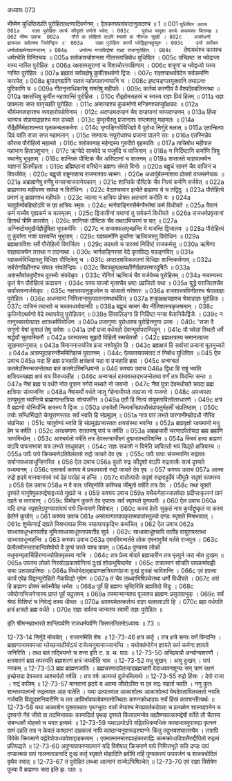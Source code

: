 अध्यायः 073

भीष्मेण युधिष्ठिरंप्रति पुरोहितलक्षणादिवर्णनम् । ऐलकश्यपसंवादानुवादश्च ॥ 1 ॥
001	`युधिष्ठिर उवाच 
001a	राज्ञा पुरोहितः कार्यः कीदृशो वर्णतो भवेत् ।
001c	पुरोधा यादृशः कार्यः कथयस्व पितामह ॥
002	भीष्म उवाच 
002a	गौरो वा लोहितो वाऽपि श्यामो वा नीरुजः सुखी ।
002c	अक्रोधनो ह्यचपलः सर्वतश्च जितेन्द्रियः ॥'
003a	राज्ञा पुरोहितः कार्यो भवेद्विद्वान्बहुश्रुतः ।
003c	उभौ समीक्ष्य धर्मार्थावप्रमेयावनन्तरम् ॥
004a	धर्मात्मा मन्त्रविद्येषां राज्ञां राजन्पुरोहितः ।
004c	`तेषामर्थश्च कामश्च धर्मश्चेति विनिश्चयः ॥
005a	श्लोकाश्चोशनसा गीतास्तान्निबोध युधिष्ठिर ।
005c	उच्छिष्टः स भवेद्राजा यस्य नास्ति पुरोहितः ॥
006a	रक्षसामसुराणां च पिशाचोरगपक्षिणाम् ।
006c	शत्रूणां च भवेद्वध्यो यस्य नास्ति पुरोहितः ॥
007a	ब्रह्मत्वं सर्वयज्ञेषु कुर्वीताथर्वणो द्विजः ।
007c	राज्ञश्चाथर्ववेदेन सर्वकर्माणि कारयेत् ॥
008a	ब्रूयाद्गर्ह्याणि सततं महोत्पातान्यघानि च ।
008c	इष्टमङ्गलयुक्तानि तथाऽन्तः पुरिकाणि च ॥
009a	गीतनृत्ताधिकारेषु संमतेषु महीपतेः ।
009c	कर्तव्यं करणीयं वै वैश्वदेवबलिस्तथा ॥
010a	पक्षसंधिषु कुर्वीत महाशान्तिं पुरोहितः ।
010c	रौद्रहोमसहस्रं च स्वस्य राज्ञः प्रियं हितम् ॥
011a	राज्ञः पापमलाः सप्त यानृच्छति पुरोहितः ।
011c	अमात्याश्च कुकर्माणो मन्त्रिणश्चाप्युपेक्षकाः ॥
012a	चौर्यमव्यवहारश्च व्यवहारोपसेविनाम् ।
012c	अदण्ड्यदण्डनं चैव दण्ड्यानां चाप्यदण्डनम् ॥
013a	हिंसा चान्यत्र संग्रामाद्राज्ञश्च मल उच्यते ।
013c	कुभृत्यैस्तु प्रजानाशः सप्तमस्तु महामलः ॥
014a	रौद्रैर्होमैर्महाशान्त्या घृतकम्बलकर्मणा ।
014c	भृग्वङ्गिरोविधिज्ञो वै पुरोधा निर्णुदे मलात् ॥
015a	एतान्हित्वा दिवं याति राजा सप्त महामलान् ।
015c	सामात्यः सपुरोधाश्च प्रजानां पालने रतः ॥
016a	एतस्मिन्नेव कौरव्य पौरोहित्ये महामते ।
016c	श्लोकानाह महेन्द्रस्य गुरुर्देवो बृहस्पतिः ॥
017a	तान्निबोध महीपाल महाभाग हिताञ्शुभान् ।
017c	ऋग्वेदे सामवेदे च यजुर्वेदे च वाजिनाम् ॥
018a	न निर्दिष्टानि कर्माणि त्रिषु स्थानेषु भूभृताम् ।
018c	शान्तिकं पौष्टिकं चैव अरिष्टानां च शातनम् ॥
019a	शप्तास्ते याज्ञवल्क्येन यज्ञानां हितमीहता ।
019c	ब्रह्मिष्ठानां वरिष्ठेन ब्रह्मणः संमते विभोः ॥
020a	बह्वृचं सामगं चैव वाजिनं च विवर्जयेत् ।
020c	बह्वृचो राष्ट्रनाशाय राजनाशाय सामगः ।
020e	अध्वर्युर्बलनाशाय प्रोक्तो वाजसनेयकः ॥
021a	अब्राह्मणेषु वर्णेषु मन्त्रान्वाजसनेयकान् ।
021c	शान्तिके पौष्टिके चैव नित्यं कर्मणि वर्जयेत् ॥
022a	ब्राह्मणस्य महीपस्य सर्वथा न विरोधिनः ।
022c	वेदाश्चत्वार इत्येते ब्राह्मणा ये च तद्विदुः ॥
023a	पौरोहित्ये प्रमाणं तु ब्राह्मणश्च महीपतेः ।
023c	जात्या न क्षत्रियः प्रोक्तः क्षतत्राणं करोति यः ॥
024a	चातुर्वर्ण्यबहिष्ठोऽपि स एव क्षत्रियः स्मृतः ।
024c	भार्गवाङ्गिरसैर्मन्त्रैस्तेषां कर्म विधीयते ॥
025a	वैतानं कर्म यच्चैव गृह्यकर्म च यत्स्मृतम् ।
025c	द्विजातीनां त्रयाणां तु सर्वकर्म विधीयते ॥
026a	राजधर्मप्रवृत्तानां हितार्थं त्रीमि कारयेत् ।
026c	शान्तिकं पौष्टिकं चैव तथाऽभिचरणं च यत् ॥
027a	अग्निष्टोममुखैर्यज्ञैर्दूषिता भूपकर्मभिः ।
027c	न सम्यक्फलमृच्छन्ति ये यजन्ति द्विजातयः ॥
028a	पौरोहित्यं तु कुर्वाणा नाशं यास्यन्ति भूभृताम् ।
028c	यज्ञकर्माणि कुर्वाणा ऋत्विजस्तु विरोधिनः ॥
029a	ब्रह्मक्षत्रविशः सर्वे पौरोहित्ये विवर्जिताः ।
029c	तदभावे च पारक्यं निर्दिष्टं राजकर्मसु ॥
030a	ऋषिणा याज्ञवल्क्येन तत्तथा न तदन्यथा ।
030c	भार्गवाङ्गिरसां वेदे कृतविद्यः षडङ्गवित् ॥
031a	यज्ञकर्मविधिज्ञस्तु विधिज्ञः पौष्टिकेषु च ।
031c	अष्टादशविकल्पानां विधिज्ञः शान्तिकर्मणाम् ॥
032a	सर्वरोगविहीनश्च संयतः संयतेन्द्रियः ।
032c	श्वित्रकुष्ठक्षयक्षीणैर्ग्रहापस्मारदूषितैः ॥
033a	अशस्तैर्वातदुष्टैश्च दूरस्थैः संवदेन्नृपः ।
033c	रोगिणं ऋत्विजं चैव वर्जयेच्च पुरोहितम् ॥
034a	नचान्यस्य कृतं येन पौरोहित्यं कदाचन ।
034c	यस्य याज्यो मृतश्चैव भ्रष्टः प्रव्रजितो यथा ॥
035a	युद्धे पराजितश्चैव सर्वांस्तान्वर्जयेन्नृपः ।
035c	नक्षत्रस्यानुकूल्येन यः संजातो नरेश्वरः ॥
036a	राजशास्त्रविनीतश्च श्रेयान्राज्ञः पुरोहितः ।
036c	अधन्यानां निमित्तानामुत्पातानामथार्थवित् ॥
037a	शत्रुपक्षक्षयज्ञश्च श्रेयान्राज्ञः पुरोहितः ।
037c	वाजिनं तदभावे च चरकाध्वर्यवानपि ॥
038a	बह्वृचं सामगं चैव नीतिशास्त्रकृतश्रमान् ।
038c	कृतिनोऽथर्वणो वेदे स्थापयेत्तु पुरोहितान् ॥
039a	हिंसालिङ्गा हि निर्दिष्टा मन्त्रा वैतानिकैर्द्विजैः ।
039c	न तानुच्चारयेत्प्राज्ञः क्षात्रधर्मविरोधिनः ॥
040a	प्रजागुणाः पुरोधाश्च पुरोहितगुणाः प्रजाः ।
040c	'राजा वै सगुणो येषां कुशलं तेषु सर्वशः ॥
041a	उभौ प्रजा वर्धयतो देवान्पूर्वापरान्पितॄन् ।
041c	यौ भवेतां स्थितौ धर्मे श्रद्धेयौ सुतपस्विनौ ॥
042a	परस्परस्य सुहृदौ विहितौ समचेतसौ ।
042c	ब्रह्मक्षत्रस्य समानात्प्रजा सुखमवाप्नुयात् ॥
043a	विमाननात्तयोरेव प्रजा नश्येयुरेव हि ।
043c	ब्रह्मक्षत्रं हि सर्वासां प्रजानां मूलमुच्यते ॥
044a	अत्राप्युदाहरन्तीममितिहासं पुरातनम् ।
044c	ऐलकश्यपसंवादं तं निबोध युधिष्ठिर ॥
045	ऐल उवाच 
045a	यदा हि ब्रह्म प्रजहाति क्षत्रंक्षत्रं यदा वा प्रजहाति ब्रह्म ।
045c	अन्वग्बलं कतमेऽस्मिन्भजन्तेतथा बलं कतमेऽस्मिन्ध्रियन्ते ॥
046	कश्यप उवाच 
046a	द्विधा हि राष्ट्रं भवति क्षत्रियस्यब्रह्म क्षत्रं यत्र विरुध्यतीह ।
046c	अन्वग्बलं दस्यवस्तद्भजन्तेतथा वर्णं तत्र विदन्ति सन्तः ॥
047a	नैषां ब्रह्म च वर्धते नोत पुत्रान गर्गरो मथ्यते नो जयन्ते ।
047c	नैषां पुत्रा देवमधीयते चयदा ब्रह्म क्षत्रियाः संत्यजन्ति ॥
048a	नैषामर्थो वर्धते जातु गेहेनाधीयते तत्प्रजा नो यजन्ते ।
048c	अपध्वस्ता दस्युभूता भवन्तिये ब्राह्मणान्क्षत्रियाः संत्यजन्ति ॥
049a	एतौ हि नित्यं संयुक्तावितरेतरधारणे ।
049c	क्षत्रं वै ब्रह्मणो योनिर्योनिः क्षत्रस्य वै द्विजः ॥
050a	उभावेतौ नित्यमभिप्रपन्नौसंप्रापतुर्महतीं संप्रतिष्ठाम् ।
050c	तयोः सन्धिर्भिद्यते चेत्पुराणस्ततः सर्वं भवति हि संप्रमूढम् ॥
051a	नात्र पारं लभते पारगामीमहोदधौ नौरिव संप्रभिन्ना ।
051c	चातुर्वण्यं भवति हि संप्रमूढंप्रजास्ततः क्षयसंस्था भवन्ति ॥
052a	ब्रह्मवृक्षो रक्ष्यमाणो मधु हेम च वर्षति ।
052c	अरक्ष्यमाणः सततमश्रु पापं च वर्षति ॥
053a	अब्रह्मचारी चरणादपेतोयदा ब्रह्म ब्रह्मणि त्राणमिच्छेत् ।
053c	आश्चर्यतो वर्षति तत्र देवस्तत्राभीक्ष्णं दुष्प्रभाश्चाविशन्ति ॥
054a	स्त्रियं हत्वा ब्राह्मणं वाऽपि पापःसभायां यत्र लभते साधुवादम् ।
054c	राज्ञः सकाशे न विभेति चापिततो भयं विद्यते क्षत्रियस्य ॥
055a	पापैः पापे क्रियमाणेऽतिवेलंततो रुद्रो जायते देव एषः ।
055c	पापैः पापाः संजनयन्ति रुद्रंततः सर्वान्साध्वसाधून्हिनस्ति ॥
056	ऐल उवाच 
056a	कुतो रुद्रः कीदृशो वाऽपि रुद्रःसत्वैः सत्वं दृश्यते वध्यमानम् ।
056c	एतत्सर्वं कश्यप मे प्रचक्ष्वयतो रुद्रो जायते देव एषः ॥
057	कश्यप उवाच 
057a	आत्मा रुद्रो हृदये मानवानांस्वं स्वं देहं परदेहं च हन्ति ।
057c	वातोत्पातैः सदृशं रुद्रमाहुर्देवं जीमूतैः सदृशं रूपमस्य ॥
058	ऐल उवाच 
058a	न वै वातः परिवृणोति कश्चिन्न जीमूतो वर्षति तत्र देवः ।
058c	तथा युक्तो दृश्यते मानुषेषुकामद्वेषाद्वध्यते मुह्यते च ॥
059	कश्यप उवाच 
059a	यथैकगेहाज्जातवेदाः प्रदीप्तःकृत्स्नं ग्रामं दहते च त्वरावान् ।
059c	विमोहनं कुरुते देव एपततः सर्वं स्पृश्यते पुण्यपापैः ॥
060	ऐल उवाच 
060a	यदि दण्डः स्पृशतेऽपुण्यपापंपापं पापे क्रियमाणे विशेषात् ।
060c	कस्य हेतोः सुकृतं नाम कुर्याद्दुष्कृतं वा कस्य हेतोर्न कुर्यात् ॥
061	कश्यप उवाच 
061a	असंत्यागात्पापकृतामपापांस्तुल्यो दण्डः स्पृशते मिश्रभावात् ।
061c	शुष्केणार्द्रं दह्यते मिश्रभावान्न मिश्रः स्यात्पापकृद्भिः कथंचित् ॥
062	ऐल उवाच 
062a	साध्वसाधून्धारयतीह भूमिःसाध्वसाधूंस्तापयतीह सूर्यः ।
062c	साध्वसाधूंश्चापि वातीह वायुरापस्तथा साध्वसाधून्वहन्ति ॥
063	कश्यप उवाच 
063a	एवमस्मिन्वर्तते लोक एषनामुत्रैवं वर्तते राजपुत्र ।
063c	प्रेत्यैतयोरन्तरावान्विशेषोयो वै पुण्यं चरते यश्च पापम् ॥
064a	पुण्यस्य लोको मधुमान्घृतार्चिर्हिरण्यज्योतिरमृतस्य नाभिः ।
064c	तत्र प्रेत्य मोदते ब्रह्मचारीन तत्र मृत्युर्न जरा नोत दुःखम् ॥
065a	पापस्य लोको निरयोऽप्रकाशोनित्यं दुःखं शोकभूयिष्ठमेव ।
065c	तत्रात्मानं शोचति पापकर्मावह्वीः समाः प्रतपन्नप्रतिष्ठः ॥
066a	मिथोभेदाद्ब्राह्मणक्षत्रियाणांप्रजा दुःखं दुःसहं चाविशन्ति ।
066c	एवं ज्ञात्वा कार्य एवेह विद्वान्पुरोहितो नैकविद्यो नृपेण ॥
067a	तं चैव लब्ध्वाभिषिञ्चेत्तथा धर्मो विधीयते ।
067c	अग्रं हि ब्राह्मणः प्रोक्तं सर्वस्यैवेह धर्मतः ॥
068a	पूर्वं हि ब्रह्मणः सृष्टिरिति ब्रह्मविदो विदुः ।
068c	ज्येष्ठेनाभिजनेनास्य प्राप्तं पूर्वं यदुत्तमम् ॥
069a	तस्मान्मान्यश्च पूज्यश्च ब्राह्मणः प्रसृताग्रभुक् ।
069c	सर्वं श्रेष्ठं विशिष्टं च निवेद्यं तस्य धीमतः ॥
070a	अवश्यमेतत्कर्तव्यं राज्ञा बलवताऽपि हि ।
070c	ब्रह्म वर्धयति क्षत्रं क्षत्रतो ब्रह्म वर्धते ।
070e	राज्ञः सर्वस्य चान्यस्य स्वामी राज्ञः पुरोहितः ॥ 

इति श्रीमन्महाभारते शान्तिपर्वणि राजधर्मपर्वणि त्रिसप्ततितमोऽध्यायः ॥ 73 ॥

12-73-14 निर्णुदे मोचयेत् । राजानमिति शेषः ॥ 12-73-46 क्षत्र कर्तृ । तत्र क्षत्रे सन्तः वर्णं विन्दन्ति । ब्राह्मणानामवमन्ता म्लेच्छजातीयोऽयं राजेत्यनुमानाज्जानन्ति । यथोक्तंभोगेन ज्ञायते कर्म कर्मणा ज्ञायते जनिरिति । तथा बलं तद्भियन्ते च सन्त इति ट. ड. थ. पाठः ॥ 12-73-50 अभिप्रपन्नौ अन्योन्यशरणौ । क्षत्रशरणं ब्रह्म तपस्यति ब्रह्मशरणं क्षत्रं जयतीति भावः ॥ 12-73-52 मधु सुखम् । अश्रु दुःखम् । पापं नरकम् ॥ 12-73-53 ब्रह्म ब्राह्मणजातिः । ब्रह्मचरणादपेतत्वादब्रह्मचारी वेदाध्ययनशून्यः सन् त्राणं रक्षणं इच्छेत्तदा देवस्तत्र आश्चर्यतो वर्षति । तत्र वर्षः अत्यन्तं दुर्लभमित्यर्थः ॥ 12-73-55 रुद्रो हिंस्रः । देवो राजा । रुद्रं कलिम् ॥ 12-73-57 मानवानां हृदये य आत्मा जीवोऽस्ति स एव रुद्रः संहर्ता भवति । ननु कुतः शान्तस्यात्मनो रुद्रत्वमत आह वातेति । यथा उत्पातवात आकाशोत्थ आकाशोत्थां मेघदेवतामितस्ततो नयति गर्जयति विद्युदशनिवारीणि च तत आविर्भावयत्येवमात्मोत्थिताः काप्नक्रोधादयः सर्वं हिंस्रं कारयन्तीत्यर्थः ॥ 12-73-58 यथा आकाशेन युक्तास्ततः पृथग्भूताः वातो मेघाश्च मेघप्रवर्तकदेवता च प्रत्यक्षेण शास्त्रज्ञानेन च दृश्यन्ते नैवं जीवो वा तदभिभावकः कामादिर्वा पृथक् दृश्यते किंत्वात्मन्येव वह्यौष्ण्यवत्कामद्वेषौ वर्तेते तौ चैतस्य संबन्धकौ मोहको च भवत इत्यर्थः ॥ 12-73-59 यथाऽल्पोऽपि वह्निरधिकमधिकं काष्ठभारमुपारुह्य कृत्स्नं ग्रामं दहति तत्र न केवलं काष्ठानां दाहकत्वं नापि काष्ठान्यनुपारूढस्याग्नेः किंतु तदुभयसंघातस्यैव । तत्रापि विवेके क्रियमाणे वह्नेरेवोपाध्यावेशाद्दाहकत्वम् । एवमात्मानमारुह्याहंकारवह्निः कामक्रोधादिवातैरुद्दीपितो रुद्रत्वं प्रतिपद्यते ॥ 12-73-60 अपुण्यपापमप्यात्मानं यदि विशेषात् क्रियमाणे पापे निमित्तभूते सति दण्डः पापं दण्डात्मकं पापं गालनताडनादि दुःखं कर्तृ स्पृशते मोहादिति ब्रवीषि तर्हि पुण्यकरणं पापवर्जनं च शास्त्रचोदितं वृथैव स्यात् ॥ 12-73-67 तं पुरोहितं लब्ध्वा आत्मानं राज्येऽभिषिञ्चेत् ॥ 12-73-70 एवं राज्ञा विशेषेण पूज्या वै ब्राह्मणाः सदा इति झ. पाठः ॥
